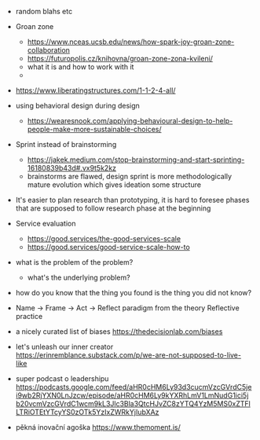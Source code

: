 - random blahs etc
- Groan zone
	- https://www.nceas.ucsb.edu/news/how-spark-joy-groan-zone-collaboration
	- https://futuropolis.cz/knihovna/groan-zone-zona-kvileni/
	- what it is and how to work with it
	- 
- https://www.liberatingstructures.com/1-1-2-4-all/
- using behavioral design during design
	- https://wearesnook.com/applying-behavioural-design-to-help-people-make-more-sustainable-choices/
- Sprint instead of brainstorming
	- https://jakek.medium.com/stop-brainstorming-and-start-sprinting-16180839b43d#.vx9t5k2kz
	- brainstorms are flawed, design sprint is more methodologically mature evolution which gives ideation some structure
- It's easier to plan research than prototyping, it is hard to foresee phases that are supposed to follow research phase at the beginning
- Service evaluation
	- https://good.services/the-good-services-scale
	- https://good.services/good-service-scale-how-to
- what is the problem of the problem?
	- what's the underlying problem?
- how do you know that the thing you found is the thing you did not know?
- Name -> Frame -> Act -> Reflect paradigm from the theory Reflective practice
- a nicely curated list of biases https://thedecisionlab.com/biases
- let's unleash our inner creator https://erinremblance.substack.com/p/we-are-not-supposed-to-live-like

- super podcast o leadershipu https://podcasts.google.com/feed/aHR0cHM6Ly93d3cucmVzcGVrdC5jei9wb2RjYXN0LnJzcw/episode/aHR0cHM6Ly9kYXRhLmV1LmNudG1ici5jb20vcmVzcGVrdC1wcm9kL3Jlc3Bla3QtcHJvZC8zYTQ4YzM5MS0xZTFlLTRiOTEtYTcyYS0zOTk5YzIxZWRkYjIubXAz
- pěkná inovační agoška https://www.themoment.is/